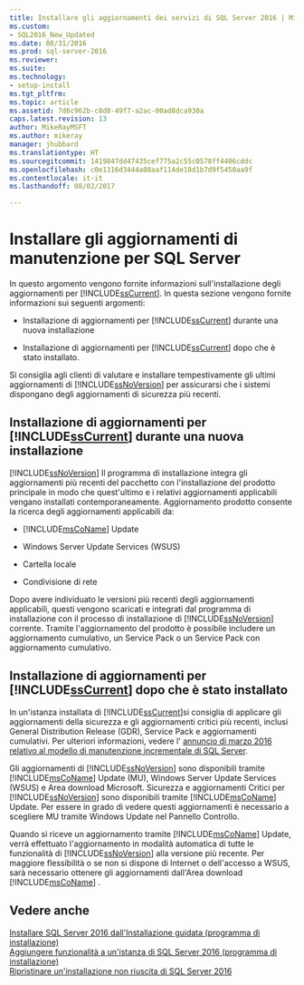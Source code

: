 ```yaml
---
title: Installare gli aggiornamenti dei servizi di SQL Server 2016 | Microsoft Docs
ms.custom:
- SQL2016_New_Updated
ms.date: 08/31/2016
ms.prod: sql-server-2016
ms.reviewer: 
ms.suite: 
ms.technology:
- setup-install
ms.tgt_pltfrm: 
ms.topic: article
ms.assetid: 7d6c962b-c8d0-49f7-a2ac-00ad8dca930a
caps.latest.revision: 13
author: MikeRayMSFT
ms.author: mikeray
manager: jhubbard
ms.translationtype: HT
ms.sourcegitcommit: 1419847dd47435cef775a2c55c0578ff4406cddc
ms.openlocfilehash: c0e1316d3444a08aaf114de18d1b7d9f5450aa9f
ms.contentlocale: it-it
ms.lasthandoff: 08/02/2017

---
```

# <a name="install-sql-server-servicing-updates"></a>Installare gli aggiornamenti di manutenzione per SQL Server
  In questo argomento vengono fornite informazioni sull'installazione degli aggiornamenti per [!INCLUDE[ssCurrent](../../includes/sscurrent-md.md)]. In questa sezione vengono fornite informazioni sui seguenti argomenti:  
  
-   Installazione di aggiornamenti per [!INCLUDE[ssCurrent](../../includes/sscurrent-md.md)] durante una nuova installazione  
  
-   Installazione di aggiornamenti per [!INCLUDE[ssCurrent](../../includes/sscurrent-md.md)] dopo che è stato installato.  
  
 Si consiglia agli clienti di valutare e installare tempestivamente gli ultimi aggiornamenti di [!INCLUDE[ssNoVersion](../../includes/ssnoversion-md.md)] per assicurarsi che i sistemi dispongano degli aggiornamenti di sicurezza più recenti.  
  
## <a name="installing-updates-for-includesscurrentincludessscurrent-mdmd-during-a-new-installation"></a>Installazione di aggiornamenti per [!INCLUDE[ssCurrent](../../includes/sscurrent-md.md)] durante una nuova installazione  
 [!INCLUDE[ssNoVersion](../../includes/ssnoversion-md.md)] Il programma di installazione integra gli aggiornamenti più recenti del pacchetto con l'installazione del prodotto principale in modo che quest'ultimo e i relativi aggiornamenti applicabili vengano installati contemporaneamente. Aggiornamento prodotto consente la ricerca degli aggiornamenti applicabili da:  
  
-   [!INCLUDE[msCoName](../../includes/msconame-md.md)] Update  
  
-   Windows Server Update Services (WSUS)  
  
-   Cartella locale  
  
-   Condivisione di rete  
  
 Dopo avere individuato le versioni più recenti degli aggiornamenti applicabili, questi vengono scaricati e integrati dal programma di installazione con il processo di installazione di [!INCLUDE[ssNoVersion](../../includes/ssnoversion-md.md)] corrente. Tramite l'aggiornamento del prodotto è possibile includere un aggiornamento cumulativo, un Service Pack o un Service Pack con aggiornamento cumulativo.  
  
## <a name="installing-updates-for-includesscurrentincludessscurrent-mdmd-after-it-has-already-been-installed"></a>Installazione di aggiornamenti per [!INCLUDE[ssCurrent](../../includes/sscurrent-md.md)] dopo che è stato installato  
 In un'istanza installata di [!INCLUDE[ssCurrent](../../includes/sscurrent-md.md)]si consiglia di applicare gli aggiornamenti della sicurezza e gli aggiornamenti critici più recenti, inclusi General Distribution Release (GDR), Service Pack e aggiornamenti cumulativi. Per ulteriori informazioni, vedere l' [annuncio di marzo 2016 relativo al modello di manutenzione incrementale di SQL Server](http://blogs.msdn.microsoft.com/sqlreleaseservices/announcing-updates-to-the-sql-server-incremental-servicing-model-ism/). 
  
 Gli aggiornamenti di [!INCLUDE[ssNoVersion](../../includes/ssnoversion-md.md)] sono disponibili tramite [!INCLUDE[msCoName](../../includes/msconame-md.md)] Update (MU), Windows Server Update Services (WSUS) e Area download Microsoft. Sicurezza e aggiornamenti Critici per [!INCLUDE[ssNoVersion](../../includes/ssnoversion-md.md)] sono disponibili tramite [!INCLUDE[msCoName](../../includes/msconame-md.md)] Update. Per essere in grado di vedere questi aggiornamenti è necessario a scegliere MU tramite Windows Update nel Pannello Controllo.  
  
 Quando si riceve un aggiornamento tramite [!INCLUDE[msCoName](../../includes/msconame-md.md)] Update, verrà effettuato l'aggiornamento in modalità automatica di tutte le funzionalità di [!INCLUDE[ssNoVersion](../../includes/ssnoversion-md.md)] alla versione più recente. Per maggiore flessibilità o se non si dispone di Internet o dell'accesso a WSUS, sarà necessario ottenere gli aggiornamenti dall'Area download [!INCLUDE[msCoName](../../includes/msconame-md.md)] .  
  
## <a name="see-also"></a>Vedere anche  
 [Installare SQL Server 2016 dall'Installazione guidata &#40;programma di installazione&#41;](../../database-engine/install-windows/install-sql-server-from-the-installation-wizard-setup.md)   
 [Aggiungere funzionalità a un'istanza di SQL Server 2016 &#40;programma di installazione&#41;](../../database-engine/install-windows/add-features-to-an-instance-of-sql-server-2016-setup.md)   
 [Ripristinare un'installazione non riuscita di SQL Server 2016](../../database-engine/install-windows/repair-a-failed-sql-server-installation.md)  
  
  

